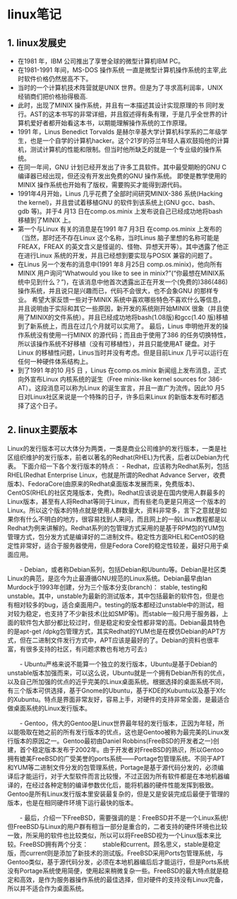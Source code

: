 # linux笔记
## 1. linux发展史
  - 在1981 年，IBM 公司推出了享誉全球的微型计算机IBM PC。
  - 在1981-1991 年间，MS-DOS 操作系统 一直是微型计算机操作系统的主宰,此时软件价格仍然居高不下。
  - 当时的一个计算机技术阵营就是UNIX 世界。但是为了寻求高利润率，UNIX 经销商们把价格抬得极高.
  - 此时，出现了MINIX 操作系统，并且有一本描述其设计实现原理的书 同时发行。AST的这本书写的非常详细，并且叙述得有条有理，于是几乎全世界的计算机爱好者都开始看这本书，以期能理解操作系统的工作原理。
  - 1991 年，Linus Benedict Torvalds 是赫尔辛基大学计算机科学系的二年级学生，也是一个自学的计算机hacker。这个21岁的芬兰年轻人喜欢鼓捣他的计算机，测试计算机的性能和限制。但当时他所缺乏的就是一个专业级的操作系统。
  - 在同一年间，GNU 计划已经开发出了许多工具软件。其中最受期盼的GNU C 编译器已经出现，但还没有开发出免费的GNU 操作系统。 即使是教学使用的MINIX 操作系统也开始有了版权，需要购买才能得到源代码。
  - 1991年4月开始，Linus 几乎花费了全部时间研究MINIX-386 系统(Hacking the kernel)，并且尝试着移植GNU 的软件到该系统上(GNU gcc、bash、gdb 等)。并于4 月13 日在comp.os.minix 上发布说自己已经成功地将bash 移植到了MINIX 上。
  - 第一个与Linux 有关的消息是在1991 年7 月3日 在comp.os.minix 上发布的（当然，那时还不存在Linux 这个名称，当时Linus 脑子里想的名称可能是FREAX，FREAX 的英文含义是怪诞的、怪物、异想天开等）。其中透露了他正在进行Linux 系统的开发，并且已经想到要实现与POSIX 兼容的问题了。
  - 在Linus 另一个发布的消息中(1991 年8 月25日 comp.os.minix)，他向所有MINIX 用户询问“Whatwould you like to see in minix?”(“你最想在MINIX系统中见到什么？”)，在该消息中他首次透露出正在开发一个(免费的)386(486)操作系统，并且说只是兴趣而已，代码不会很大，也不会象GNU 的那样专业。
     希望大家反馈一些对于MINIX 系统中喜欢哪些特色不喜欢什么等信息，并且说明由于实际和其它一些原因，新开发的系统刚开始MINIX 很象（并且使用了MINIX的文件系统）。并且已经成功地将bash(1.08版)和gcc(1.40 版)移植到了新系统上，而且在过几个月就可以实用了。
     最后，Linus 申明他开发的操作系统没有使用一行MINIX 的源代码；而且由于使用了386 的任务切换特性，所以该操作系统不好移植（没有可移植性），并且只能使用AT 硬盘。对于Linux 的移植性问题，Linus当时并没有考虑。但是目前Linux 几乎可以运行在任何一种硬件体系结构上。
  - 到了1991 年的10 月5 日 ，Linus 在comp.os.minix 新闻组上发布消息，正式向外宣布Linux 内核系统的诞生（Free minix-like kernel sources for 386-AT）。这段消息可以称为Linux 的诞生宣言，并且一直广为流传。因此10 月5 日对Linux社区来说是一个特殊的日子，许多后来Linux 的新版本发布时都选择了这个日子。
  
  ## 2. linux主要版本
   Linux的发行版本可以大体分为两类，一类是商业公司维护的发行版本，一类是社区组织维护的发行版本，前者以著名的Redhat(RHEL)为代表，后者以Debian为代表。
   下面介绍一下各个发行版本的特点：
    - Redhat，应该称为Redhat系列，包括RHEL(Redhat Enterprise Linux，也就是所谓的Redhat Advance Server，收费版本)、FedoraCore(由原来的Redhat桌面版本发展而来，免费版本)、CentOS(RHEL的社区克隆版本，免费)。Redhat应该说是在国内使用人群最多的Linux版本，甚至有人将Redhat等同于Linux，而有些老鸟更是只用这一个版本的Linux。所以这个版本的特点就是使用人群数量大，资料非常多，言下之意就是如果你有什么不明白的地方，很容易找到人来问，而且网上的一般Linux教程都是以Redhat为例来讲解的。Redhat系列的包管理方式采用的是基于RPM包的YUM包管理方式，包分发方式是编译好的二进制文件。稳定性方面RHEL和CentOS的稳定性非常好，适合于服务器使用，但是Fedora Core的稳定性较差，最好只用于桌面应用。

　　- Debian，或者称Debian系列，包括Debian和Ubuntu等。Debian是社区类Linux的典范，是迄今为止最遵循GNU规范的Linux系统。Debian最早由Ian Murdock于1993年创建，分为三个版本分支(branch)： stable, testing和unstable。其中，unstable为最新的测试版本，其中包括最新的软件包，但是也有相对较多的bug，适合桌面用户。testing的版本都经过unstable中的测试，相对较为稳定，也支持了不少新技术(比如SMP等)。而stable一般只用于服务器，上面的软件包大部分都比较过时，但是稳定和安全性都非常的高。Debian最具特色的是apt-get /dpkg包管理方式，其实Redhat的YUM也是在模仿Debian的APT方式，但在二进制文件发行方式中，APT应该是最好的了。Debian的资料也很丰富，有很多支持的社区，有问题求教也有地方可去:)

　　- Ubuntu严格来说不能算一个独立的发行版本，Ubuntu是基于Debian的unstable版本加强而来，可以这么说，Ubuntu就是一个拥有Debian所有的优点，以及自己所加强的优点的近乎完美的Linux桌面系统。根据选择的桌面系统不同，有三个版本可供选择，基于Gnome的Ubuntu，基于KDE的Kubuntu以及基于Xfc的Xubuntu。特点是界面非常友好，容易上手，对硬件的支持非常全面，是最适合做桌面系统的Linux发行版本。

　　- Gentoo，伟大的Gentoo是Linux世界最年轻的发行版本，正因为年轻，所以能吸取在她之前的所有发行版本的优点，这也是Gentoo被称为最完美的Linux发行版本的原因之一。Gentoo最初由Daniel Robbins(FreeBSD的开发者之一)创建，首个稳定版本发布于2002年。由于开发者对FreeBSD的熟识，所以Gentoo拥有媲美FreeBSD的广受美誉的ports系统——Portage包管理系统。不同于APT和YUM等二进制文件分发的包管理系统，Portage是基于源代码分发的，必须编译后才能运行，对于大型软件而言比较慢，不过正因为所有软件都是在本地机器编译的，在经过各种定制的编译参数优化后，能将机器的硬件性能发挥到极致。Gentoo是所有Linux发行版本里安装最复杂的，但是又是安装完成后最便于管理的版本，也是在相同硬件环境下运行最快的版本。

　　- 最后，介绍一下FreeBSD，需要强调的是：FreeBSD并不是一个Linux系统!但FreeBSD与Linux的用户群有相当一部分是重合的，二者支持的硬件环境也比较一致，所采用的软件也比较类似，所以可以将FreeBSD视为一个Linux版本来比较。FreeBSD拥有两个分支：
　　stable和current。顾名思义，stable是稳定版，而current则是添加了新技术的测试版。FreeBSD采用Ports包管理系统，与Gentoo类似，基于源代码分发，必须在本地机器编后后才能运行，但是Ports系统没有Portage系统使用简便，使用起来稍微复杂一些。FreeBSD的最大特点就是稳定和高效，是作为服务器操作系统的最佳选择，但对硬件的支持没有Linux完备，所以并不适合作为桌面系统。
